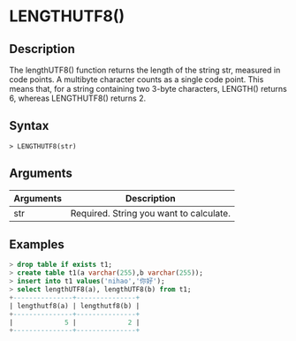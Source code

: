 # **LENGTHUTF8()**

## **Description**

The lengthUTF8() function returns the length of the string str, measured in code points. A multibyte character counts as a single code point. This means that, for a string containing two 3-byte characters, LENGTH() returns 6, whereas LENGTHUTF8() returns 2.  

## **Syntax**

```
> LENGTHUTF8(str)
```

## **Arguments**

|  Arguments   | Description  |
|  ----  | ----  |
| str | Required. String you want to calculate. |

## **Examples**

```sql
> drop table if exists t1;
> create table t1(a varchar(255),b varchar(255));
> insert into t1 values('nihao','你好');
> select lengthUTF8(a), lengthUTF8(b) from t1;
+---------------+---------------+
| lengthutf8(a) | lengthutf8(b) |
+---------------+---------------+
|             5 |             2 |
+---------------+---------------+

```
